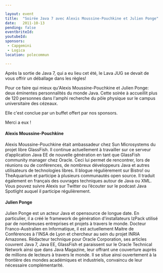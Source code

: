 ```yaml
---

layout: event
title:  "Soirée Java 7 avec Alexis Moussine-Pouchkine et Julien Ponge"
date:   2011-10-13
pending: false
eventbriteId:
youtubeId:
sponsors:
 - Capgemini
 - Logica
location: polecommun

---
```



Après la sortie de Java 7, qui a eu lieu cet été, le Lava JUG se devait de vous offrir un déballage dans les règles! 

Pour ce faire qui mieux qu'Alexis Moussine-Pouchkine et Julien Ponge: deux éminentes personnalités du monde Java. 
Cette soirée à accueillit plus de 120 personnes dans l'amphi recherche du pôle physique sur le campus universitaire des cézeaux. 

Elle c'est conclue par un buffet offert par nos sponsors. 

Merci a eux ! 



#### Alexis Moussine-Pouchkine

Alexis Moussine-Pouchkine était ambassadeur chez Sun Microsystems du projet Iibre GlassFish. Il continue actuellement à travailler sur ce serveur d’application Java EE de nouvelle génération en tant que GlassFish community manager chez Oracle. Ceci lui permet de rencontrer, lors de réunions ou de conférences, de nombreux développeurs Java et autres utilisateurs de technologies libres. Il blogue régulièrement sur Bistro! ou TheAquarium et participe à plusieurs communautés open source. Il traduit également en français des ouvrages techniques autour de Java ou XML. Vous pouvez suivre Alexis sur Twitter ou l’écouter sur le podcast Java Spotlight auquel il participe régulièrement.

#### Julien Ponge

Julien Ponge est un acteur Java et opensource de longue date. En particulier, il a créé le framework de génération d'installateurs IzPack utilisé par de nombreuses entreprises et projets à travers le monde. Docteur Franco-Australien en Informatique, il est actuellement Maitre de Conférences à l'INSA de Lyon et chercheur au sein du projet INRIA Amazones. Rédacteur technique pour Oracle Corporation, ses articles couvrent Java 7, Java EE, GlassFish et paraissent sur le Oracle Technical Network ainsi que dans Java Magazine, leur offrant une couverture auprès de millions de lecteurs à travers le monde. Il se situe ainsi ouvertement à la frontière des mondes académiques et industriels, convaincu de leur nécessaire complémentarité.

